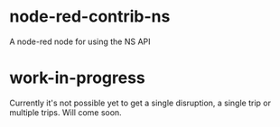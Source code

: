 # node-red-contrib-ns
A node-red node for using the NS API

# work-in-progress
Currently it's not possible yet to get a single disruption, a single trip or multiple trips. Will come soon.